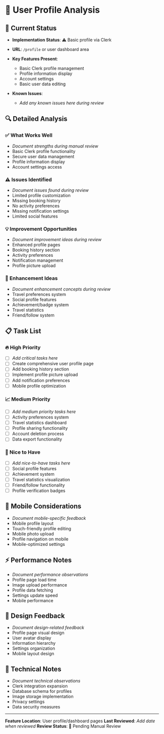 # 👤 User Profile Analysis

## 🎯 Current Status
- **Implementation Status**: ⚠️ Basic profile via Clerk
- **URL**: `/profile` or user dashboard area
- **Key Features Present**: 
  - Basic Clerk profile management
  - Profile information display
  - Account settings
  - Basic user data editing

- **Known Issues**: 
  - _Add any known issues here during review_

## 🔍 Detailed Analysis

### ✅ What Works Well
- _Document strengths during manual review_
- Basic Clerk profile functionality
- Secure user data management
- Profile information display
- Account settings access

### ⚠️ Issues Identified
- _Document issues found during review_
- Limited profile customization
- Missing booking history
- No activity preferences
- Missing notification settings
- Limited social features

### 💡 Improvement Opportunities
- _Document improvement ideas during review_
- Enhanced profile pages
- Booking history section
- Activity preferences
- Notification management
- Profile picture upload

### 🚀 Enhancement Ideas
- _Document enhancement concepts during review_
- Travel preferences system
- Social profile features
- Achievement/badge system
- Travel statistics
- Friend/follow system

## 📋 Task List

### 🔥 High Priority
- [ ] _Add critical tasks here_
- [ ] Create comprehensive user profile page
- [ ] Add booking history section
- [ ] Implement profile picture upload
- [ ] Add notification preferences
- [ ] Mobile profile optimization

### 📈 Medium Priority
- [ ] _Add medium priority tasks here_
- [ ] Activity preferences system
- [ ] Travel statistics dashboard
- [ ] Profile sharing functionality
- [ ] Account deletion process
- [ ] Data export functionality

### 💫 Nice to Have
- [ ] _Add nice-to-have tasks here_
- [ ] Social profile features
- [ ] Achievement system
- [ ] Travel statistics visualization
- [ ] Friend/follow functionality
- [ ] Profile verification badges

## 📱 Mobile Considerations
- _Document mobile-specific feedback_
- Mobile profile layout
- Touch-friendly profile editing
- Mobile photo upload
- Profile navigation on mobile
- Mobile-optimized settings

## ⚡ Performance Notes
- _Document performance observations_
- Profile page load time
- Image upload performance
- Profile data fetching
- Settings update speed
- Mobile performance

## 🎨 Design Feedback
- _Document design-related feedback_
- Profile page visual design
- User avatar display
- Information hierarchy
- Settings organization
- Mobile layout design

## 🔧 Technical Notes
- _Document technical observations_
- Clerk integration expansion
- Database schema for profiles
- Image storage implementation
- Privacy settings
- Data security measures

---
**Feature Location**: User profile/dashboard pages
**Last Reviewed**: _Add date when reviewed_
**Review Status**: 🔄 Pending Manual Review 